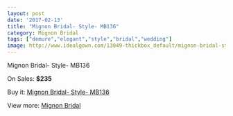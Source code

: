 ```yaml
---
layout: post
date: '2017-02-13'
title: "Mignon Bridal- Style- MB136"
category: Mignon Bridal
tags: ["demure","elegant","style","bridal","wedding"]
image: http://www.idealgown.com/13049-thickbox_default/mignon-bridal-style-mb136.jpg
---
```

Mignon Bridal- Style- MB136

On Sales: **$235**
<a href="https://www.idealgown.com/en/mignon-bridal/5236-mignon-bridal-style-mb136.html"><amp-img layout="responsive" width="600" height="600" src="//www.idealgown.com/13049-thickbox_default/mignon-bridal-style-mb136.jpg" alt="Mignon Bridal- Style- MB136 0" /></a>
<a href="https://www.idealgown.com/en/mignon-bridal/5236-mignon-bridal-style-mb136.html"><amp-img layout="responsive" width="600" height="600" src="//www.idealgown.com/13050-thickbox_default/mignon-bridal-style-mb136.jpg" alt="Mignon Bridal- Style- MB136 1" /></a>

Buy it: [Mignon Bridal- Style- MB136](https://www.idealgown.com/en/mignon-bridal/5236-mignon-bridal-style-mb136.html "Mignon Bridal- Style- MB136")

View more: [Mignon Bridal](https://www.idealgown.com/en/71-mignon-bridal "Mignon Bridal")